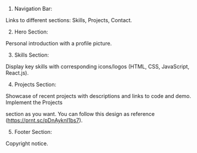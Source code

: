 1. Navigation Bar:

Links to different sections: Skills, Projects, Contact.

2. Hero Section:

Personal introduction with a profile picture.

3. Skills Section:

Display key skills with corresponding icons/logos (HTML, CSS, JavaScript, React.js).

4. Projects Section:

Showcase of recent projects with descriptions and links to code and demo. Implement the Projects

section as you want. You can follow this design as reference (https://prnt.sc/pDnAyknI1bs7).

5. Footer Section:

Copyright notice.
